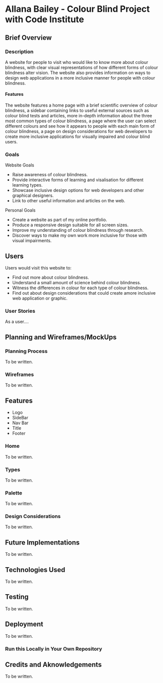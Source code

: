 # Allana Bailey - Colour Blind Project with Code Institute

## Brief Overview

### Description
A website for people to visit who would like to know more about colour blindness, with clear visual representations of how different forms of colour blindness alter vision. The website also provides information on ways to design web applications in a more inclusive manner for people with colour blindness.

#### Features
The website features a home page with a brief scientific overview of colour blindness, a sidebar containing links to useful external sources such as colour blind tests and articles, more in-depth information about the three most common types of colour blindness, a page where the user can select different colours and see how it appears to people with each main form of colour blindness, a page on design considerations for web developers to create more inclusive applications for visually impaired and colour blind users.

### Goals
Website Goals
* Raise awareness of colour blindness.
* Provide interactive forms of learning and visalisation for different learning types.
* Showcase inclusive design options for web developers and other graphical designers.
* Link to other useful information and articles on the web.

Personal Goals
* Create a website as part of my online portfolio.
* Produce a responsive design suitable for all screen sizes.
* Improve my understanding of colour blindness through research.
* Discover ways to make my own work more inclusive for those with visual impairments.



## Users

Users would visit this website to:
* Find out more about colour blindness.
* Understand a small amount of science behind colour blindness.
* Witness the differences in colour for each type of colour blindness.
* Find out about design considerations that could create amore inclusive web application or graphic.

### User Stories
As a user....



## Planning and Wireframes/MockUps

### Planning Process
To be written.

### Wireframes
To be written.



## Features

* Logo
* SideBar
* Nav Bar
* Title
* Footer

### Home
To be written.

### Types
To be written.

### Palette
To be written.

### Design Considerations
To be written.


## Future Implementations
To be written.



## Technologies Used
To be written.



## Testing
To be written.


## Deployment
To be written.

### Run this Locally in Your Own Repository



## Credits and Aknowledgements
To be written.

